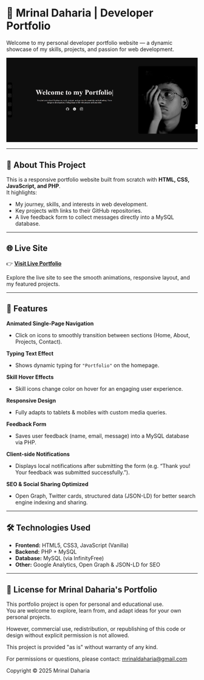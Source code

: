 # 🚀 Mrinal Daharia | Developer Portfolio

Welcome to my personal developer portfolio website — a dynamic showcase of my skills, projects, and passion for web development.

![Portfolio Screenshot](images/screenshot.png) <!-- Replace with actual homepage screenshot if you want -->

---

## 📌 About This Project

This is a responsive portfolio website built from scratch with **HTML, CSS, JavaScript, and PHP**.  
It highlights:

- My journey, skills, and interests in web development.
- Key projects with links to their GitHub repositories.
- A live feedback form to collect messages directly into a MySQL database.

---

## 🌐 Live Site

👉 **[Visit Live Portfolio](https://www.mrinaldaharia.free.nf/)**

Explore the live site to see the smooth animations, responsive layout, and my featured projects.

---

## 🚀 Features

**Animated Single-Page Navigation**  
- Click on icons to smoothly transition between sections (Home, About, Projects, Contact).

**Typing Text Effect**  
- Shows dynamic typing for `"Portfolio"` on the homepage.

**Skill Hover Effects**  
- Skill icons change color on hover for an engaging user experience.

**Responsive Design**  
- Fully adapts to tablets & mobiles with custom media queries.

**Feedback Form**  
- Saves user feedback (name, email, message) into a MySQL database via PHP.

**Client-side Notifications**  
- Displays local notifications after submitting the form (e.g. “Thank you! Your feedback was submitted successfully.”).

**SEO & Social Sharing Optimized**  
- Open Graph, Twitter cards, structured data (JSON-LD) for better search engine indexing and sharing.

---

## 🛠️ Technologies Used

- **Frontend:** HTML5, CSS3, JavaScript (Vanilla)
- **Backend:** PHP + MySQL
- **Database:** MySQL (via InfinityFree)
- **Other:** Google Analytics, Open Graph & JSON-LD for SEO

---

## 🚀 License for Mrinal Daharia's Portfolio

This portfolio project is open for personal and educational use.  
You are welcome to explore, learn from, and adapt ideas for your own personal projects.

However, commercial use, redistribution, or republishing of this code or design without explicit permission is not allowed.

This project is provided "as is" without warranty of any kind.

For permissions or questions, please contact: mrinaldaharia@gmail.com

Copyright ©  2025 Mrinal Daharia
